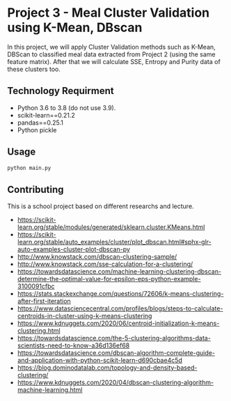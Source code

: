 # Project 3 - Meal Cluster Validation using K-Mean, DBscan

In this project, we will apply Cluster Validation methods such as K-Mean, DBScan to classified meal data extracted from Project 2 (using the same feature matrix).
After that we will calculate SSE, Entropy and Purity data of these clusters too.

## Technology Requirment

* Python 3.6 to 3.8 (do not use 3.9). 
* scikit-learn==0.21.2
* pandas==0.25.1
* Python pickle


## Usage

```python 
python main.py
```

## Contributing
This is a school project based on different researchs and lecture. 
* https://scikit-learn.org/stable/modules/generated/sklearn.cluster.KMeans.html
* https://scikit-learn.org/stable/auto_examples/cluster/plot_dbscan.html#sphx-glr-auto-examples-cluster-plot-dbscan-py
* http://www.knowstack.com/dbscan-clustering-sample/
* http://www.knowstack.com/sse-calculation-for-a-clustering/
* https://towardsdatascience.com/machine-learning-clustering-dbscan-determine-the-optimal-value-for-epsilon-eps-python-example-3100091cfbc
* https://stats.stackexchange.com/questions/72606/k-means-clustering-after-first-iteration
* https://www.datasciencecentral.com/profiles/blogs/steps-to-calculate-centroids-in-cluster-using-k-means-clustering
* https://www.kdnuggets.com/2020/06/centroid-initialization-k-means-clustering.html
* https://towardsdatascience.com/the-5-clustering-algorithms-data-scientists-need-to-know-a36d136ef68
* https://towardsdatascience.com/dbscan-algorithm-complete-guide-and-application-with-python-scikit-learn-d690cbae4c5d
* https://blog.dominodatalab.com/topology-and-density-based-clustering/
* https://www.kdnuggets.com/2020/04/dbscan-clustering-algorithm-machine-learning.html
